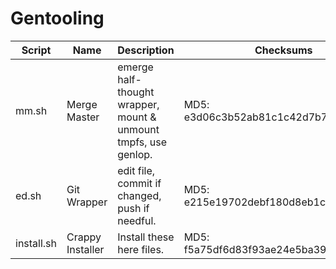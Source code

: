 # Gentooling
Script | Name | Description | Checksums
------ | ---- | ----------- | ---------
mm.sh | Merge Master | emerge half-thought wrapper, mount & unmount tmpfs, use genlop. | MD5: e3d06c3b52ab81c1c42d7b76e09f5026
ed.sh | Git Wrapper | edit file, commit if changed, push if needful. | MD5: e215e19702debf180d8eb1c69d356496 | MD5: 166c08bae6df3462d8758aef069ae66a
install.sh | Crappy Installer | Install these here files. | MD5: f5a75df6d83f93ae24e5ba397cbcac13
